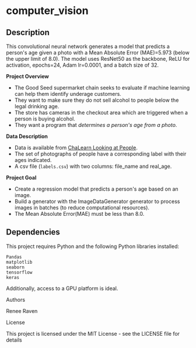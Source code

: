 # computer_vision

## Description

This convolutional neural network generates a model that predicts a person's age given a photo with a Mean Absolute Error (MAE)=5.973 (below the upper limit of 8.0). The model uses ResNet50 as the backbone, ReLU for activation, epochs=24, Adam lr=0.0001, and a batch size of 32. 

__Project Overview__
- The Good Seed supermarket chain seeks to evaluate if machine learning can help them identify underage customers. 
- They want to make sure they do not sell alcohol to people below the legal drinking age.
- The store has cameras in the checkout area which are triggered when a person is buying alcohol.
- They want a program that *determines a person's age from a photo*.

__Data Description__
- Data is available from [ChaLearn Looking at People](https://gesture.chalearn.org).
- The set of photographs of people have a corresponding label with their ages indicated.
- A csv file (`labels.csv`) with two columns: file_name and real_age.

__Project Goal__
- Create a regression model that predicts a person's age based on an image.
- Build a generator with the ImageDataGenerator generator to process images in batches (to reduce computational resources).
- The Mean Absolute Error(MAE) must be less than 8.0.

## Dependencies
This project requires Python and the following Python libraries installed:

    Pandas
    matplotlib
    seaborn
    tensorflow
    keras
    
Additionally, access to a GPU platform is ideal.

Authors

Renee Raven

License

This project is licensed under the MIT License - see the LICENSE file for details

